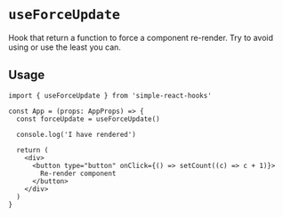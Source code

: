 # `useForceUpdate`

Hook that return a function to force a component re-render. Try to avoid using or use the least you can.

## Usage

```tsx
import { useForceUpdate } from 'simple-react-hooks'

const App = (props: AppProps) => {
  const forceUpdate = useForceUpdate()

  console.log('I have rendered')

  return (
    <div>
      <button type="button" onClick={() => setCount((c) => c + 1)}>
        Re-render component
      </button>
    </div>
  )
}
```
